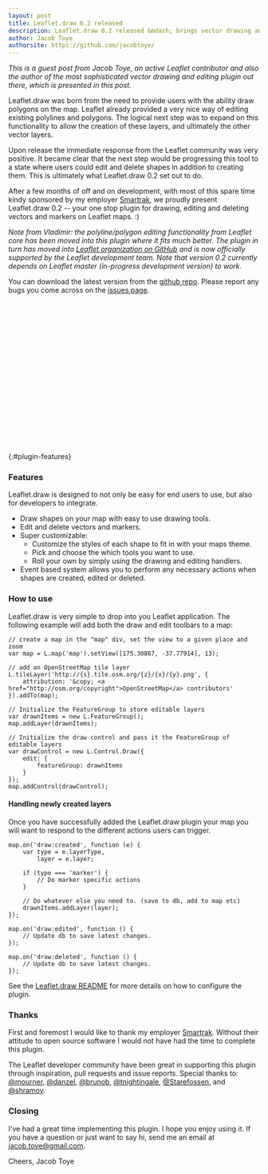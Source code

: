 ```yaml
---
layout: post
title: Leaflet.draw 0.2 released
description: Leaflet.draw 0.2 released &mdash; brings vector drawing and editing tools to your Leaflet map.
author: Jacob Toye
authorsite: https://github.com/jacobtoye/
---
```


_This is a guest post from Jacob Toye, an active Leaflet contributor and also the author of the most sophisticated vector drawing and editing plugin out there, which is presented in this post._

Leaflet.draw was born from the need to provide users with the ability draw polygons on the map. Leaflet already provided a very nice way of editing existing polylines and polygons. The logical next step was to expand on this functionality to allow the creation of these layers, and ultimately the other vector layers.

Upon release the immediate response from the Leaflet community was very positive. It became clear that the next step would be progressing this tool to a state where users could edit and delete shapes in addition to creating them. This is ultimately what Leaflet.draw 0.2 set out to do.

After a few months of off and on development, with most of this spare time kindy sponsored by my employer <a href="http://www.smartrak.co.nz" title="GPS Fleet Management solutions" target="_blank">Smartrak</a>, we proudly present Leaflet.draw 0.2 -- your one stop plugin for drawing, editing and deleting vectors and markers on Leaflet maps. :)

_Note from Vladimir: the polyline/polygon editing functionality from Leaflet core has been moved into this plugin where it fits much better. The plugin in turn has moved into [Leaflet organization on GitHub](https://github.com/Leaflet) and is now officially supported by the Leaflet development team. Note that version 0.2 currently depends on Leaflet master (in-progress development version) to work._

You can download the latest version from the <a href="https://github.com/Leaflet/Leaflet.draw/" target="_blank">github repo</a>. Please report any bugs you come across on the <a href="https://github.com/Leaflet/Leaflet.draw/issues" target="_blank">issues page</a>.

<div id="map" class="map" style="height: 288px"></div>

{:#plugin-features}
### Features

Leaflet.draw is designed to not only be easy for end users to use, but also for developers to integrate.

 * Draw shapes on your map with easy to use drawing tools.
 * Edit and delete vectors and markers.
 * Super customizable:
   * Customize the styles of each shape to fit in with your maps theme.
   * Pick and choose the which tools you want to use.
   * Roll your own by simply using the drawing and editing handlers.
 * Event based system allows you to perform any necessary actions when shapes are created, edited or deleted.

### How to use

Leaflet.draw is very simple to drop into you Leaflet application. The following example will add both the draw and edit toolbars to a map:

	// create a map in the "map" div, set the view to a given place and zoom
	var map = L.map('map').setView([175.30867, -37.77914], 13);

	// add an OpenStreetMap tile layer
	L.tileLayer('http://{s}.tile.osm.org/{z}/{x}/{y}.png', {
		attribution: '&copy; <a href="http://osm.org/copyright">OpenStreetMap</a> contributors'
	}).addTo(map);

	// Initialize the FeatureGroup to store editable layers
	var drawnItems = new L.FeatureGroup();
	map.addLayer(drawnItems);

	// Initialize the draw control and pass it the FeatureGroup of editable layers
	var drawControl = new L.Control.Draw({
		edit: {
			featureGroup: drawnItems
		}
	});
	map.addControl(drawControl);

#### Handling newly created layers

Once you have successfully added the Leaflet.draw plugin your map you will want to respond to the different actions users can trigger.

	map.on('draw:created', function (e) {
		var type = e.layerType,
			layer = e.layer;

		if (type === 'marker') {
			// Do marker specific actions
		}

		// Do whatever else you need to. (save to db, add to map etc)
		drawnItems.addLayer(layer);
	});

	map.on('draw:edited', function () {
		// Update db to save latest changes.
	});

	map.on('draw:deleted', function () {
		// Update db to save latest changes.
	});

See the <a href="https://github.com/Leaflet/Leaflet.draw" target="_blank">Leaflet.draw README</a> for more details on how to configure the plugin.

### Thanks

First and foremost I would like to thank my employer <a href="http://www.smartrak.co.nz" title="GPS Fleet Management solutions" target="_blank">Smartrak</a>. Without their attitude to open source software I would not have had the time to complete this plugin.

The Leaflet developer community have been great in supporting this plugin through inspiration, pull requests and issue reports. Special thanks to: <a href="https://github.com/mourner" title="@mourner" target="_blank">@mourner</a>, <a href="https://github.com/danzel" title="@danzel" target="_blank">@danzel</a>, <a href="https://github.com/brunob" title="@brunob" target="_blank">@brunob</a>, <a href="https://github.com/tnightingale" title="@tnightingale" target="_blank">@tnightingale</a>, <a href="https://github.com/Starefossen" title="@Starefossen" target="_blank">@Starefossen</a>, and <a href="https://github.com/shramov" title="@shramov" target="_blank">@shramov</a>.

### Closing

I've had a great time implementing this plugin. I hope you enjoy using it. If you have a question or just want to say hi, send me an email at <a href="mailto:jacob.toye@gmail.com">jacob.toye@gmail.com</a>.

Cheers,
Jacob Toye

<link rel="stylesheet" href="http://leaflet.github.com/Leaflet.draw/lib/leaflet/leaflet.css" />
<link rel="stylesheet" href="http://leaflet.github.com/Leaflet.draw/leaflet.draw.css" />
<!--[if lte IE 8]>
	<link rel="stylesheet" href="http://leaflet.github.com/Leaflet.draw/lib/leaflet/leaflet.ie.css" />
	<link rel="stylesheet" href="http://leaflet.github.com/Leaflet.draw/leaflet.draw.ie.css" />
<![endif]-->
<script src="http://leaflet.github.com/Leaflet.draw/libs/leaflet/leaflet.js"></script>
<script src="http://leaflet.github.com/Leaflet.draw/leaflet.draw.js"></script>

<style>
	.leaflet-bar {
		border: none;
	}
</style>

<script>
	// create a map in the "map" div, set the view to a given place and zoom
	var map = L.map('map').setView([-37.77914, 175.30867], 16);

	// add an OpenStreetMap tile layer
	L.tileLayer('http://{s}.tile.osm.org/{z}/{x}/{y}.png', {
	  attribution: '&copy; <a href="http://osm.org/copyright">OpenStreetMap</a> contributors'
	}).addTo(map);

	// Initialize the FeatureGroup to store editable layers
	var drawnItems = new L.FeatureGroup();
	map.addLayer(drawnItems);

	// Initialize the draw control and pass it the FeatureGroup of editable layers
	var drawControl = new L.Control.Draw({
		edit: {
			featureGroup: drawnItems
		}
	});
	map.addControl(drawControl);

	map.on('draw:created', function (e) {
		var type = e.layerType,
			layer = e.layer;

		if (type === 'marker') {
			layer.bindPopup('A popup!');
		}

		// Do whatever else you need to. (save to db, add to map etc)
		drawnItems.addLayer(layer);
	});
</script>
